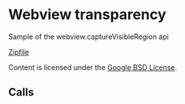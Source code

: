 
Webview transparency
=======

Sample of the webview.captureVisibleRegion api

[Zipfile](http://developer.chrome.com/extensions/examples/api/webview/capturevisibleregion.zip)

Content is licensed under the [Google BSD License](https://developers.google.com/open-source/licenses/bsd).

Calls
-----

